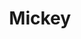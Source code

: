 ---
title: Mickey
year: 2006-01-01
writer: Robby Valentine
composer: Robby Valentine
about: |
  I was messing around with a drum-loop, singing some lines over it that reminded me a bit of a Prince-sound. Maybe because of his song ‘Darling Nikki’ I began to sing ‘Mickey’. It made perfect sense because it was the nickname of my first teenage love. I concluded the song with a mid tempo-rock bridge and chorus. Though I must say to regret that. I Simply couldn’t come up with something good that would have fitted the idea and the feel the verse has. The live drums are again played by Noppy.
---